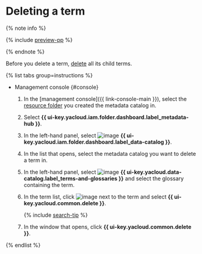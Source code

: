 # Deleting a term


{% note info %}

{% include [preview-pp](../../../_includes/preview-pp.md) %}

{% endnote %}


Before you delete a term, [delete](delete-term-child.md) all its child terms.

{% list tabs group=instructions %}

- Management console {#console}

  1. In the [management console]({{ link-console-main }}), select the [resource folder](../../../resource-manager/concepts/resources-hierarchy.md#folder) you created the metadata catalog in.
  1. Select **{{ ui-key.yacloud.iam.folder.dashboard.label_metadata-hub }}**.
  1. In the left-hand panel, select ![image](../../../_assets/console-icons/folder-magnifier.svg) **{{ ui-key.yacloud.iam.folder.dashboard.label_data-catalog }}**.
  1. In the list that opens, select the metadata catalog you want to delete a term in.
  1. In the left-hand panel, select ![image](../../../_assets/console-icons/book.svg) **{{ ui-key.yacloud.data-catalog.label_terms-and-glossaries }}** and select the glossary containing the term.
  1. In the term list, click ![image](../../../_assets/console-icons/ellipsis.svg) next to the term and select **{{ ui-key.yacloud.common.delete }}**.

      {% include [search-tip](../../../_includes/metadata-hub/tip-search-term.md) %}

  1. In the window that opens, click **{{ ui-key.yacloud.common.delete }}**.

{% endlist %}
